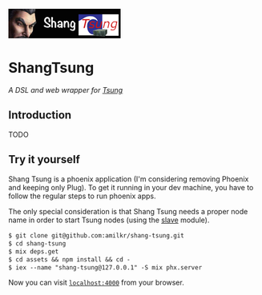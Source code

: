 ![shang-tsung](priv/static/images/logo.png)

# ShangTsung

_A DSL and web wrapper for [Tsung](http://tsung.erlang-projects.org/user_manual/introduction.html)_

## Introduction

TODO

## Try it yourself

Shang Tsung is a phoenix application (I'm considering removing Phoenix and keeping only Plug). To get it running in your dev machine, you have to follow the regular steps to run phoenix apps.

The only special consideration is that Shang Tsung needs a proper node name in order to start Tsung nodes (using the [slave](http://www.erlang.org/doc/man/slave.html) module).

```
$ git clone git@github.com:amilkr/shang-tsung.git
$ cd shang-tsung
$ mix deps.get
$ cd assets && npm install && cd -
$ iex --name "shang-tsung@127.0.0.1" -S mix phx.server
```

Now you can visit [`localhost:4000`](http://localhost:4000) from your browser.

